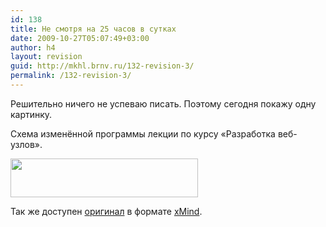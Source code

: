 ```yaml
---
id: 138
title: Не смотря на 25 часов в сутках
date: 2009-10-27T05:07:49+03:00
author: h4
layout: revision
guid: http://mkhl.brnv.ru/132-revision-3/
permalink: /132-revision-3/
---
```

Решительно ничего не успеваю писать. Поэтому сегодня покажу одну картинку.

Схема изменённой программы лекции по курсу «Разработка веб-узлов».

[<img class="alignnone size-medium wp-image-133" title="Схема программы лекции" src="http://mkhl.brnv.ru/wp-content/uploads/2009/10/lesson2-map-sml-300x62.png" alt="" width="300" height="62" srcset="https://mkhl.brnv.ru/wp-content/uploads/2009/10/lesson2-map-sml-300x62.png 300w, https://mkhl.brnv.ru/wp-content/uploads/2009/10/lesson2-map-sml.png 480w" sizes="(max-width: 300px) 100vw, 300px" />](http://mkhl.brnv.ru/wp-content/uploads/2009/10/lesson2-map-big.png)

Так же доступен [оригинал](http://mkhl.brnv.ru/wp-content/uploads/2009/10/dw-lesson2-mapxmind.zip) в формате [xMind](http://www.xmind.net/).